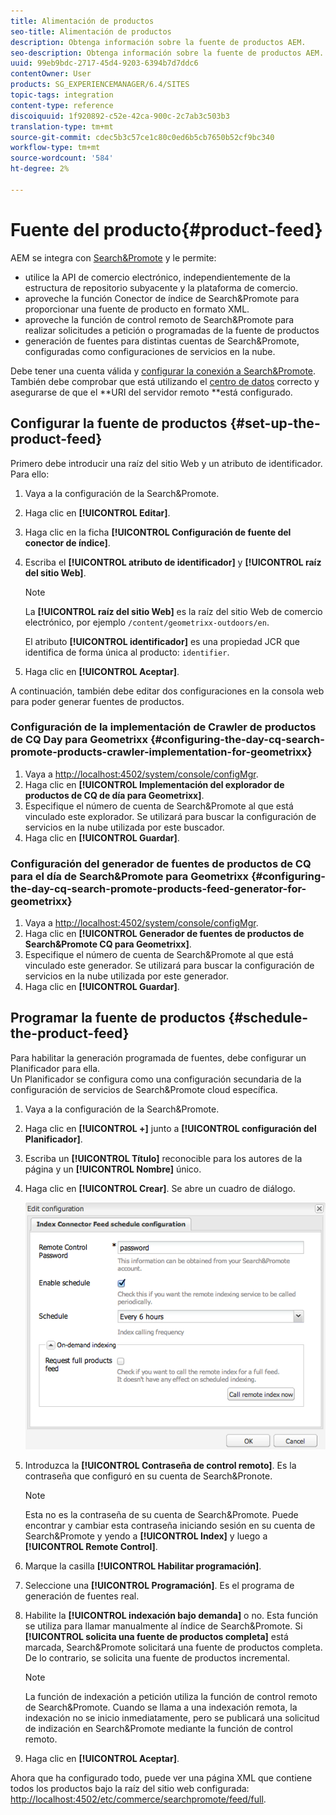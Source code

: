 ```yaml
---
title: Alimentación de productos
seo-title: Alimentación de productos
description: Obtenga información sobre la fuente de productos AEM.
seo-description: Obtenga información sobre la fuente de productos AEM.
uuid: 99eb9bdc-2717-45d4-9203-6394b7d7ddc6
contentOwner: User
products: SG_EXPERIENCEMANAGER/6.4/SITES
topic-tags: integration
content-type: reference
discoiquuid: 1f920892-c52e-42ca-900c-2c7ab3c503b3
translation-type: tm+mt
source-git-commit: cdec5b3c57ce1c80c0ed6b5cb7650b52cf9bc340
workflow-type: tm+mt
source-wordcount: '584'
ht-degree: 2%

---
```



# Fuente del producto{#product-feed}

AEM se integra con [Search&amp;Promote](https://www.adobe.com/solutions/testing-targeting/searchandpromote.html) y le permite:

* utilice la API de comercio electrónico, independientemente de la estructura de repositorio subyacente y la plataforma de comercio.
* aproveche la función Conector de índice de Search&amp;Promote para proporcionar una fuente de producto en formato XML.
* aproveche la función de control remoto de Search&amp;Promote para realizar solicitudes a petición o programadas de la fuente de productos
* generación de fuentes para distintas cuentas de Search&amp;Promote, configuradas como configuraciones de servicios en la nube.

Debe tener una cuenta válida y [configurar la conexión a Search&amp;Promote](/help/sites-administering/search-and-promote.md#configuring-the-connection-to-search-promote). También debe comprobar que está utilizando el [centro de datos](/help/sites-administering/search-and-promote.md#configuring-the-data-center) correcto y asegurarse de que el **URI del servidor remoto **está configurado.

## Configurar la fuente de productos {#set-up-the-product-feed}

Primero debe introducir una raíz del sitio Web y un atributo de identificador. Para ello:

1. Vaya a la configuración de la Search&amp;Promote.
1. Haga clic en **[!UICONTROL Editar]**.
1. Haga clic en la ficha **[!UICONTROL Configuración de fuente del conector de índice]**.
1. Escriba el **[!UICONTROL atributo de identificador]** y **[!UICONTROL raíz del sitio Web]**.

   >[!NOTE]
   >
   >La **[!UICONTROL raíz del sitio Web]** es la raíz del sitio Web de comercio electrónico, por ejemplo `/content/geometrixx-outdoors/en`.
   >
   >El atributo **[!UICONTROL identificador]** es una propiedad JCR que identifica de forma única al producto: `identifier`.

1. Haga clic en **[!UICONTROL Aceptar]**.

A continuación, también debe editar dos configuraciones en la consola web para poder generar fuentes de productos.

### Configuración de la implementación de Crawler de productos de CQ Day para Geometrixx {#configuring-the-day-cq-search-promote-products-crawler-implementation-for-geometrixx}

1. Vaya a [http://localhost:4502/system/console/configMgr](http://localhost:4502/system/console/configMgr).
1. Haga clic en **[!UICONTROL Implementación del explorador de productos de CQ de día para Geometrixx]**.
1. Especifique el número de cuenta de Search&amp;Promote al que está vinculado este explorador. Se utilizará para buscar la configuración de servicios en la nube utilizada por este buscador.
1. Haga clic en **[!UICONTROL Guardar]**.

### Configuración del generador de fuentes de productos de CQ para el día de Search&amp;Promote para Geometrixx {#configuring-the-day-cq-search-promote-products-feed-generator-for-geometrixx}

1. Vaya a [http://localhost:4502/system/console/configMgr](http://localhost:4502/system/console/configMgr).
1. Haga clic en **[!UICONTROL Generador de fuentes de productos de Search&amp;Promote CQ para Geometrixx]**.
1. Especifique el número de cuenta de Search&amp;Promote al que está vinculado este generador. Se utilizará para buscar la configuración de servicios en la nube utilizada por este generador.
1. Haga clic en **[!UICONTROL Guardar]**.

## Programar la fuente de productos {#schedule-the-product-feed}

Para habilitar la generación programada de fuentes, debe configurar un Planificador para ella.\
Un Planificador se configura como una configuración secundaria de la configuración de servicios de Search&amp;Promote cloud específica.

1. Vaya a la configuración de la Search&amp;Promote.
1. Haga clic en **[!UICONTROL +]** junto a **[!UICONTROL configuración del Planificador]**.
1. Escriba un **[!UICONTROL Título]** reconocible para los autores de la página y un **[!UICONTROL Nombre]** único.
1. Haga clic en **[!UICONTROL Crear]**. Se abre un cuadro de diálogo.

   ![chlimage_1-108](assets/chlimage_1-108.png)

1. Introduzca la **[!UICONTROL Contraseña de control remoto]**. Es la contraseña que configuró en su cuenta de Search&amp;Pronote.

   >[!NOTE]
   >
   >Esta no es la contraseña de su cuenta de Search&amp;Promote. Puede encontrar y cambiar esta contraseña iniciando sesión en su cuenta de Search&amp;Promote y yendo a **[!UICONTROL Index]** y luego a **[!UICONTROL Remote Control]**.

1. Marque la casilla **[!UICONTROL Habilitar programación]**.
1. Seleccione una **[!UICONTROL Programación]**. Es el programa de generación de fuentes real.
1. Habilite la **[!UICONTROL indexación bajo demanda]** o no. Esta función se utiliza para llamar manualmente al índice de Search&amp;Promote. Si **[!UICONTROL solicita una fuente de productos completa]** está marcada, Search&amp;Promote solicitará una fuente de productos completa. De lo contrario, se solicita una fuente de productos incremental.

   >[!NOTE]
   >
   >La función de indexación a petición utiliza la función de control remoto de Search&amp;Promote. Cuando se llama a una indexación remota, la indexación no se inicio inmediatamente, pero se publicará una solicitud de indización en Search&amp;Promote mediante la función de control remoto.

1. Haga clic en **[!UICONTROL Aceptar]**.

Ahora que ha configurado todo, puede ver una página XML que contiene todos los productos bajo la raíz del sitio web configurada: [http://localhost:4502/etc/commerce/searchpromote/feed/full](http://localhost:4502/etc/commerce/searchpromote/feed/full).
